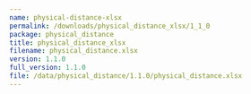 ```yaml
---
name: physical-distance-xlsx
permalink: /downloads/physical_distance_xlsx/1_1_0
package: physical_distance
title: physical_distance_xlsx
filename: physical_distance.xlsx
version: 1.1.0
full_version: 1.1.0
file: /data/physical_distance/1.1.0/physical_distance.xlsx
---
```

